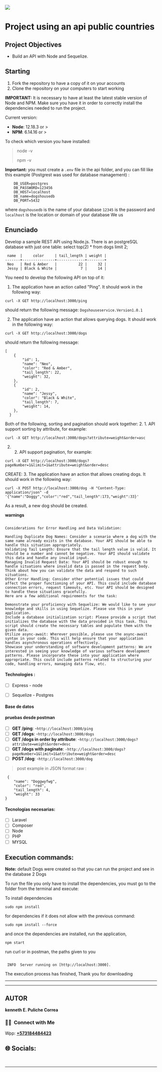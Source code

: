 <p align='left'>
    <img src='https://raw.githubusercontent.com/kenpulicorre/countries_proyect/main/client/src/images/bandera.gif' </img>
</p>

# Project using an api public countries



## Project Objectives

- Build an API with Node and Sequelize.



## Starting

1.  Fork the repository to have a copy of it on your accounts
2.  Clone the repository on your computers to start working

**IMPORTANT:** It is necessary to have at least the latest stable version of Node and NPM. Make sure you have it in order to correctly install the dependencies needed to run the project.

Current version:

- **Node**: 12.18.3 or >
- **NPM**: 6.14.16 or >

To check which version you have installed:

> node -v
>
> npm -v

**Important:** you must create a ``.env`` file in the api folder,
and you can fill like this example (Postgrest was used for database management) :

        DB_USER=postgres
        DB_PASSWORD=123456
        DB_HOST=localhost
        DB_name=dogshousedb
        DB_PORT=5432

where `dogshousedb` is the name of your database `12345` is the password and `localhost` is the location or domain of your database
We us
## Enunciado

Develop a sample REST API using Node.js. There is an postgreSQL database with just one table: select top(2) * from dogs limit 2; 
```
 name  |     color     | tail_length | weight |                
-------+---------------+-------------+--------+
 Neo   | Red & Amber   |          22 |     32 | 
 Jessy | Black & White |           7 |     14 |
```
You need to develop the following API on top of it:

1. The application have an action called "Ping". It should work in the following way:

```
curl -X GET http://localhost:3000/ping
```
should return the following message: `Dogshouseservice.Version1.0.1`


2. The application have an action that allows querying dogs. It should work in the following way:

```
curl -X GET http://localhost:3000/dogs

``` 
should return the following message: 

```
[
    {
        "id": 1,
        "name": "Neo",
        "color": "Red & Amber",
        "tail_length": 22,
        "weight": 32,
    },
    {
        "id": 2,
        "name": "Jessy",
        "color": "Black & White",
        "tail_length": 7,
        "weight": 14,
    },
  }  
```
Both of the following, sorting and pagination should work together:
2. 1.  API support sorting by attribute, for example: 
```
curl -X GET http://localhost:3000/dogs?attribute=weight&order=asc

```
2. 2.  API support pagination, for example:
```
curl -X GET http://localhost:3000/dogs?pageNumber=1&limit=1&attribute=weight&order=desc
```

CREATE:
3. The application have an action that allows creating dogs. It should work in the following way:

```
curl -X POST http://localhost:3000/dog -H "Content-Type: application/json" -d '{"name":"Doggy","color":"red","tail_length":173,"weight":33}'
```

As a result, a new dog should be created.

**warnings**
```

Considerations for Error Handling and Data Validation:

Handling Duplicate Dog Names: Consider a scenario where a dog with the same name already exists in the database. Your API should be able to handle this situation appropriately.
Validating Tail Length: Ensure that the tail length value is valid. It should be a number and cannot be negative. Your API should validate this data and handle any invalid input.
Managing Invalid Request Data: Your API should be robust enough to handle situations where invalid data is passed in the request body. Think about how you can validate the data and respond to such situations.
Other Error Handling: Consider other potential issues that could affect the proper functioning of your API. This could include database connection errors, request timeouts, etc. Your API should be designed to handle these situations gracefully.
Here are a few additional requirements for the task:

Demonstrate your proficiency with Sequelize: We would like to see your knowledge and skills in using Sequelize. Please use this in your application.
Include a database initialization script: Please provide a script that initializes the database with the data provided in this task. This script should create the necessary tables and populate them with the given data.
Utilize async-await: Wherever possible, please use the async-await syntax in your code. This will help ensure that your application handles asynchronous operations effectively.
Showcase your understanding of software development patterns: We are interested in seeing your knowledge of various software development patterns. Please incorporate these into your application where appropriate. This could include patterns related to structuring your code, handling errors, managing data flow, etc.
```


#### Technologies :
- [ ] Express - node
- [ ] Sequelize - Postgres


#### Base de datos

#### pruebas desde postman

- [ ] **GET /ping**: -`http://localhost:3000/ping`
- [ ] **GET /dogs**: -`http://localhost:3000/dogs`
- [ ] **GET /dogs in order by attribute**: -`http://localhost:3000/dogs?attribute=weight&order=desc`
- [ ] **GET /dogs with paginate**: `-http://localhost:3000/dogs?pageNumber=1&limit=1&attribute=weight&order=desc`
- [ ] **POST /dog**: -`http://localhost:3000/dog`

> post example in JSON format raw :

     {
        "name": "Doggwyfwg",
        "color": "red",
        "tail_length": 4,
        "weight": 33
    }

#### Tecnologías necesarias:

-   [ ] Laravel
-   [ ] Composer
-   [ ] Node
-   [ ] PHP
-   [ ] MYSQL

## Execution commands: 
**Note:**
default Dogs were created so that you can run the project and see in the database 2 Dogs



To run the file you only have to install the dependencies, you must go to the folder from the terminal and execute:

To install dependencies

```
sudo npm install
```
for dependencies if it does not allow with the previous command:

```
sudo npm install --force
```
and once the dependencies are installed, run the application,
```
npm start
```

run curl or in postman, the paths given to you
```

 INFO  Server running on [http://localhost:3000].
```
The execution process has finished, Thank you for downloading
<hr/>

---

## **AUTOR**

**kenneth E. Puliche Correa**

### <h3> 🤝🏻 &nbsp;Connect with Me </h3>



Wpp: **<a href="https://wa.link/2rl3qe"> +573184484423 </a>**

## 🌐 Socials:


</br>

---

```

```

